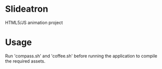 Slideatron
==========

HTML5/JS animation project

Usage
=====

Run 'compass.sh' and 'coffee.sh' before running the application to compile the required assets.
